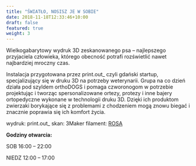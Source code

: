 ```yaml
---
title: "ŚWIATŁO, NOSISZ JE W SOBIE"
date: 2018-11-18T12:33:46+10:00
draft: false
featured: true
weight: 3
---
```

Wielkogabarytowy wydruk 3D zeskanowanego psa – najlepszego przyjaciela człowieka, którego obecność potrafi rozświetlić nawet najbardziej mroczny czas.

Instalacja przygotowana przez print.out_ czyli gdański startup, specjalizujący się w druku 3D na potrzeby weterynarii. Grupa na co dzień działa pod szyldem orthoDOGS i pomaga czworonogom w potrzebie projektując i tworząc spersonalizowane ortezy, protezy i inne bajery ortopedyczne wykonane w technologii druku 3D. Dzięki ich produktom zwierzaki borykające się z problemami z chodzeniem mogą znowu biegać i znacznie poprawia się ich komfort życia.

wydruk: print.out_
skan: 3Maker
filament: [ROSA](https://sklep.rosa3d.pl/product-category/pet-g-standard/?gclid=CjwKCAjw3ueiBhBmEiwA4BhspNQlC-CCFne35kYsv8WdZXZuu0gofvrazrq1uWjI1DlVtWUOBiBNmRoCb8QQAvD_BwE)

**Godziny otwarcia:**

SOB 16:00 – 22:00

NIEDZ 12:00 – 17:00